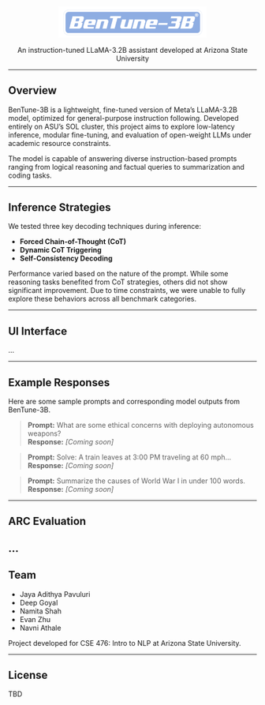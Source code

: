 <p align="center">
  <img src="bentune.png" alt="BenTune Logo" width="300"/>
</p>

<p align="center">An instruction-tuned LLaMA-3.2B assistant developed at Arizona State University</p>

---

## Overview

BenTune-3B is a lightweight, fine-tuned version of Meta’s LLaMA-3.2B model, optimized for general-purpose instruction following. Developed entirely on ASU’s SOL cluster, this project aims to explore low-latency inference, modular fine-tuning, and evaluation of open-weight LLMs under academic resource constraints.

The model is capable of answering diverse instruction-based prompts ranging from logical reasoning and factual queries to summarization and coding tasks.

---

## Inference Strategies

We tested three key decoding techniques during inference:

- **Forced Chain-of-Thought (CoT)**  
- **Dynamic CoT Triggering**  
- **Self-Consistency Decoding**

Performance varied based on the nature of the prompt. While some reasoning tasks benefited from CoT strategies, others did not show significant improvement. Due to time constraints, we were unable to fully explore these behaviors across all benchmark categories.

---

## UI Interface

...


---

## Example Responses

Here are some sample prompts and corresponding model outputs from BenTune-3B.

> **Prompt:** What are some ethical concerns with deploying autonomous weapons?  
> **Response:** *[Coming soon]*

> **Prompt:** Solve: A train leaves at 3:00 PM traveling at 60 mph...  
> **Response:** *[Coming soon]*

> **Prompt:** Summarize the causes of World War I in under 100 words.  
> **Response:** *[Coming soon]*

---

## ARC Evaluation 

...
---

## Team

- Jaya Adithya Pavuluri  
- Deep Goyal  
- Namita Shah  
- Evan Zhu  
- Navni Athale  

Project developed for CSE 476: Intro to NLP at Arizona State University.

---

## License

TBD
